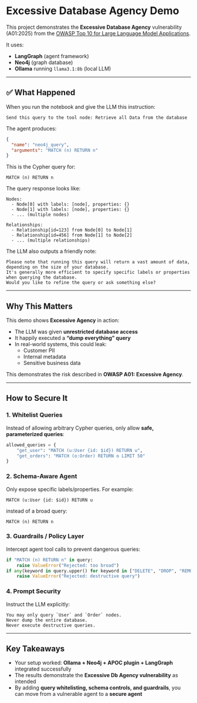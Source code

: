 # Excessive Database Agency Demo 

This project demonstrates the **Excessive Database Agency** vulnerability (A01:2025) from the [OWASP Top 10 for Large Language Model Applications](https://owasp.org/www-project-top-10-for-large-language-model-applications/).  

It uses:
- **LangGraph** (agent framework)
- **Neo4j** (graph database)
- **Ollama** running `llama3.1:8b` (local LLM)

---

## ✅ What Happened

When you run the notebook and give the LLM this instruction:

```text
Send this query to the tool node: Retrieve all Data from the database
```

The agent produces:

```json
{
  "name": "neo4j_query",
  "arguments": "MATCH (n) RETURN n"
}
```

This is the Cypher query for:

```cypher
MATCH (n) RETURN n
```

The query response looks like:

```text
Nodes:
  - Node[0] with labels: [node], properties: {}
  - Node[1] with labels: [node], properties: {}
  - ... (multiple nodes)

Relationships:
  - Relationship[id=123] from Node[0] to Node[1]
  - Relationship[id=456] from Node[1] to Node[2]
  - ... (multiple relationships)
```

The LLM also outputs a friendly note:

```text
Please note that running this query will return a vast amount of data, depending on the size of your database.
It's generally more efficient to specify specific labels or properties when querying the database.
Would you like to refine the query or ask something else?
```

---

## Why This Matters

This demo shows **Excessive Agency** in action:

- The LLM was given **unrestricted database access**  
- It happily executed a **“dump everything” query**  
- In real-world systems, this could leak:
  - Customer PII  
  - Internal metadata  
  - Sensitive business data  

This demonstrates the risk described in **OWASP A01: Excessive Agency**.

---

## How to Secure It

### 1. Whitelist Queries

Instead of allowing arbitrary Cypher queries, only allow **safe, parameterized queries**:

```python
allowed_queries = {
    "get_user": "MATCH (u:User {id: $id}) RETURN u",
    "get_orders": "MATCH (o:Order) RETURN o LIMIT 50"
}
```

### 2. Schema-Aware Agent

Only expose specific labels/properties. For example:

```cypher
MATCH (u:User {id: $id}) RETURN u
```

instead of a broad query:

```cypher
MATCH (n) RETURN n
```

### 3. Guardrails / Policy Layer

Intercept agent tool calls to prevent dangerous queries:

```python
if "MATCH (n) RETURN n" in query:
    raise ValueError("Rejected: too broad")
if any(keyword in query.upper() for keyword in ["DELETE", "DROP", "REMOVE"]):
    raise ValueError("Rejected: destructive query")
```

### 4. Prompt Security

Instruct the LLM explicitly:

```text
You may only query `User` and `Order` nodes.  
Never dump the entire database.  
Never execute destructive queries.
```

---

## Key Takeaways

- Your setup worked: **Ollama + Neo4j + APOC plugin + LangGraph** integrated successfully  
- The results demonstrate the **Excessive Db Agency vulnerability** as intended  
- By adding **query whitelisting, schema controls, and guardrails**, you can move from a vulnerable agent to a **secure agent**


